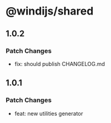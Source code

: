 # @windijs/shared

## 1.0.2

### Patch Changes

- fix: should publish CHANGELOG.md

## 1.0.1

### Patch Changes

- feat: new utilities generator
